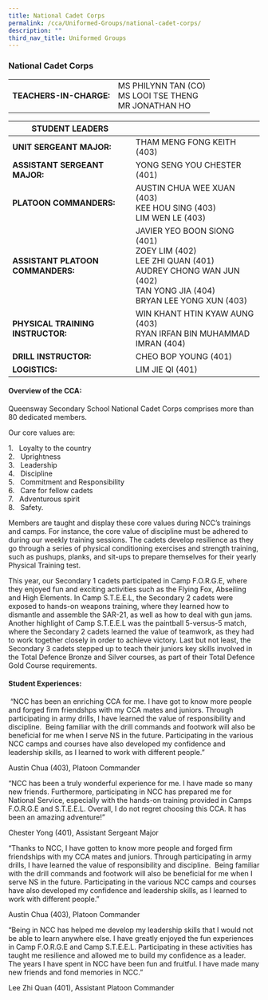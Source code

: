 ```yaml
---
title: National Cadet Corps
permalink: /cca/Uniformed-Groups/national-cadet-corps/
description: ""
third_nav_title: Uniformed Groups
---
```

### National Cadet Corps

|  	|  	|
|---	|---	|
| **TEACHERS-IN-CHARGE:** 	| MS PHILYNN TAN (CO)<br>MS LOOI TSE THENG<br>MR JONATHAN HO 	|

| STUDENT LEADERS 	|  	|
|---	|---	|
| **UNIT SERGEANT MAJOR:** 	| THAM MENG FONG KEITH (403) 	|
| **ASSISTANT SERGEANT MAJOR:** 	| YONG SENG YOU CHESTER (401) 	|
| **PLATOON COMMANDERS:** 	| AUSTIN CHUA WEE XUAN (403)<br>KEE HOU SING (403)<br>LIM WEN LE (403) 	|
| **ASSISTANT PLATOON COMMANDERS:** 	| JAVIER YEO BOON SIONG (401)<br>ZOEY LIM (402)<br>LEE ZHI QUAN (401)<br>AUDREY CHONG WAN JUN (402)<br>TAN YONG JIA (404)<br>BRYAN LEE YONG XUN (403) 	|
| **PHYSICAL TRAINING INSTRUCTOR:** 	| WIN KHANT HTIN KYAW AUNG (403)<br>RYAN IRFAN BIN MUHAMMAD IMRAN (404) 	|
| **DRILL INSTRUCTOR:** 	| CHEO BOP YOUNG (401) 	|
| **LOGISTICS:** 	| LIM JIE QI (401) 	|

#### Overview of the CCA:

Queensway Secondary School National Cadet Corps comprises more than 80 dedicated members.

Our core values are:

1\.   Loyalty to the country<br>
2\.   Uprightness<br>
3\.   Leadership<br>
4\.   Discipline<br>
5\.   Commitment and Responsibility<br>
6\.   Care for fellow cadets<br>
7\.   Adventurous spirit<br>
8\.   Safety.

  

Members are taught and display these core values during NCC’s trainings and camps. For instance, the core value of discipline must be adhered to during our weekly training sessions. The cadets develop resilience as they go through a series of physical conditioning exercises and strength training, such as pushups, planks, and sit-ups to prepare themselves for their yearly Physical Training test.

  

This year, our Secondary 1 cadets participated in Camp F.O.R.G.E, where they enjoyed fun and exciting activities such as the Flying Fox, Abseiling and High Elements. In Camp S.T.E.E.L, the Secondary 2 cadets were exposed to hands-on weapons training, where they learned how to dismantle and assemble the SAR-21, as well as how to deal with gun jams. Another highlight of Camp S.T.E.E.L was the paintball 5-versus-5 match, where the Secondary 2 cadets learned the value of teamwork, as they had to work together closely in order to achieve victory. Last but not least, the Secondary 3 cadets stepped up to teach their juniors key skills involved in the Total Defence Bronze and Silver courses, as part of their Total Defence Gold Course requirements.

  

#### Student Experiences: 

 “NCC has been an enriching CCA for me. I have got to know more people and forged firm friendshps with my CCA mates and juniors. Through participating in army drills, I have learned the value of responsibility and discipline.  Being familiar with the drill commands and footwork will also be beneficial for me when I serve NS in the future. Participating in the various NCC camps and courses have also developed my confidence and leadership skills, as I learned to work with different people.”

  

Austin Chua (403), Platoon Commander

  

“NCC has been a truly wonderful experience for me. I have made so many new friends. Furthermore, participating in NCC has prepared me for National Service, especially with the hands-on training provided in Camps F.O.R.G.E and S.T.E.E.L. Overall, I do not regret choosing this CCA. It has been an amazing adventure!”

  

Chester Yong (401), Assistant Sergeant Major

  

“Thanks to NCC, I have gotten to know more people and forged firm friendships with my CCA mates and juniors. Through participating in army drills, I have learned the value of responsibility and discipline.  Being familiar with the drill commands and footwork will also be beneficial for me when I serve NS in the future. Participating in the various NCC camps and courses have also developed my confidence and leadership skills, as I learned to work with different people.”  
  

Austin Chua (403), Platoon Commander

  

“Being in NCC has helped me develop my leadership skills that I would not be able to learn anywhere else. I have greatly enjoyed the fun experiences in Camp F.O.R.G.E and Camp S.T.E.E.L. Participating in these activities has taught me resilience and allowed me to build my confidence as a leader. The years I have spent in NCC have been fun and fruitful. I have made many new friends and fond memories in NCC.”

  

Lee Zhi Quan (401), Assistant Platoon Commander